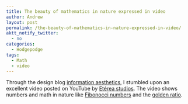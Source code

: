 ```yaml
---
title: The beauty of mathematics in nature expressed in video
author: Andrew
layout: post
permalink: /the-beauty-of-mathematics-in-nature-expressed-in-video/
aktt_notify_twitter:
  - no
categories:
  - Hodgepodge
tags:
  - Math
  - video
---
```

Through the design blog [information aesthetics][1], I stumbled upon an excellent video posted on YouTube by [Etérea studios][2]. The video shows numbers and math in nature like [Fibonocci numbers][3] and the [golden ratio][4].

 [1]: http://infosthetics.com/
 [2]: http://www.etereaestudios.com/index.html
 [3]: http://en.wikipedia.org/wiki/Fibonacci_number
 [4]: http://en.wikipedia.org/wiki/Golden_ratio